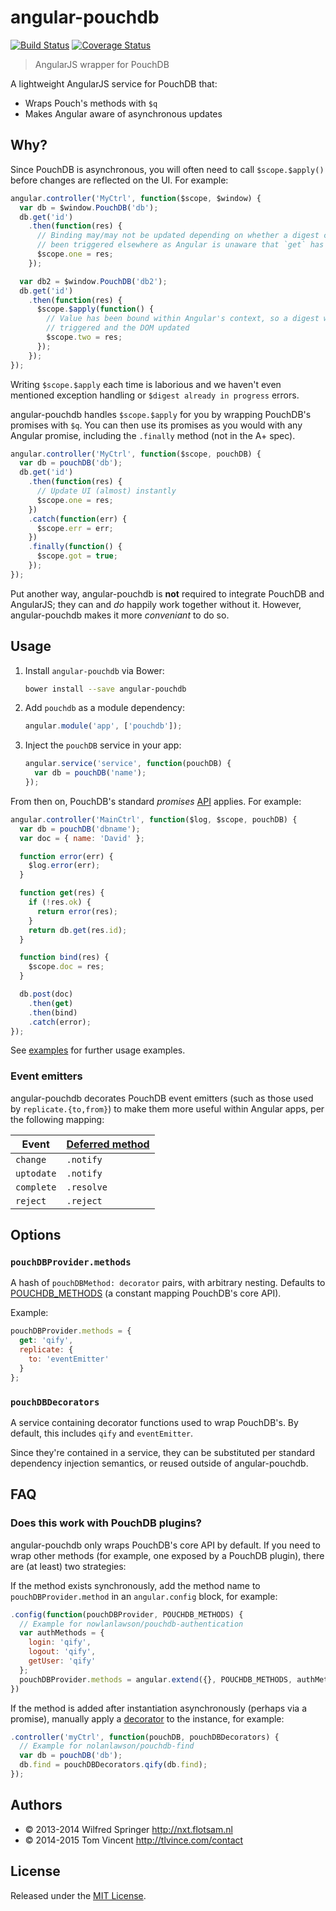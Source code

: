 # angular-pouchdb

[![Build Status][travis-image]][travis-url]
[![Coverage Status][coveralls-image]][coveralls-url]

> AngularJS wrapper for PouchDB

A lightweight AngularJS service for PouchDB that:

* Wraps Pouch's methods with `$q`
* Makes Angular aware of asynchronous updates

[travis-image]: https://img.shields.io/travis/angular-pouchdb/angular-pouchdb.svg
[travis-url]: https://travis-ci.org/angular-pouchdb/angular-pouchdb
[coveralls-image]: https://img.shields.io/coveralls/angular-pouchdb/angular-pouchdb.svg
[coveralls-url]: https://coveralls.io/r/angular-pouchdb/angular-pouchdb

## Why?

Since PouchDB is asynchronous, you will often need to call `$scope.$apply()`
before changes are reflected on the UI. For example:

```js
angular.controller('MyCtrl', function($scope, $window) {
  var db = $window.PouchDB('db');
  db.get('id')
    .then(function(res) {
      // Binding may/may not be updated depending on whether a digest cycle has
      // been triggered elsewhere as Angular is unaware that `get` has resolved.
      $scope.one = res;
    });

  var db2 = $window.PouchDB('db2');
  db.get('id')
    .then(function(res) {
      $scope.$apply(function() {
        // Value has been bound within Angular's context, so a digest will be
        // triggered and the DOM updated
        $scope.two = res;
      });
    });
});
```

Writing `$scope.$apply` each time is laborious and we haven't even mentioned
exception handling or `$digest already in progress` errors.

angular-pouchdb handles `$scope.$apply` for you by wrapping PouchDB's promises
with `$q`. You can then use its promises as you would with any Angular promise,
including the `.finally` method (not in the A+ spec).

```js
angular.controller('MyCtrl', function($scope, pouchDB) {
  var db = pouchDB('db');
  db.get('id')
    .then(function(res) {
      // Update UI (almost) instantly
      $scope.one = res;
    })
    .catch(function(err) {
      $scope.err = err;
    })
    .finally(function() {
      $scope.got = true;
    });
});
```

Put another way, angular-pouchdb is **not** required to integrate PouchDB and
AngularJS; they can and *do* happily work together without it. However,
angular-pouchdb makes it more *conveniant* to do so.

## Usage

1. Install `angular-pouchdb` via Bower:

    ```bash
    bower install --save angular-pouchdb
    ```

2. Add `pouchdb` as a module dependency:

    ```js
    angular.module('app', ['pouchdb']);
    ```

3. Inject the `pouchDB` service in your app:

    ```js
    angular.service('service', function(pouchDB) {
      var db = pouchDB('name');
    });
    ```

From then on, PouchDB's standard *promises* [API][] applies. For example:

```js
angular.controller('MainCtrl', function($log, $scope, pouchDB) {
  var db = pouchDB('dbname');
  var doc = { name: 'David' };

  function error(err) {
    $log.error(err);
  }

  function get(res) {
    if (!res.ok) {
      return error(res);
    }
    return db.get(res.id);
  }

  function bind(res) {
    $scope.doc = res;
  }

  db.post(doc)
    .then(get)
    .then(bind)
    .catch(error);
});
```

See [examples][] for further usage examples.

[api]: http://pouchdb.com/api.html
[examples]: https://angular-pouchdb.github.io/angular-pouchdb/#/examples

### Event emitters

angular-pouchdb decorates PouchDB event emitters (such as those used by
`replicate.{to,from}`) to make them more useful within Angular apps, per the
following mapping:

Event      | [Deferred method][]
-----      | -------------------
`change`   | `.notify`
`uptodate` | `.notify`
`complete` | `.resolve`
`reject`   | `.reject`

[deferred method]: https://docs.angularjs.org/api/ng/service/$q#the-deferred-api

## Options

### `pouchDBProvider.methods`

A hash of `pouchDBMethod: decorator` pairs, with arbitrary nesting. Defaults to
[POUCHDB_METHODS][] (a constant mapping PouchDB's core API).

Example:

```js
pouchDBProvider.methods = {
  get: 'qify',
  replicate: {
    to: 'eventEmitter'
  }
};
```

[pouchdb_methods]: https://github.com/angular-pouchdb/angular-pouchdb/blob/master/angular-pouchdb.js#L4

### `pouchDBDecorators`

A service containing decorator functions used to wrap PouchDB's. By default,
this includes `qify` and `eventEmitter`.

Since they're contained in a service, they can be substituted per standard
dependency injection semantics, or reused outside of angular-pouchdb.

## FAQ

### Does this work with PouchDB plugins?

angular-pouchdb only wraps PouchDB's core API by default. If you need to wrap
other methods (for example, one exposed by a PouchDB plugin), there are (at
least) two strategies:

If the method exists synchronously, add the method name to
`pouchDBProvider.method` in an `angular.config` block, for example:

```js
.config(function(pouchDBProvider, POUCHDB_METHODS) {
  // Example for nowlanlawson/pouchdb-authentication
  var authMethods = {
    login: 'qify',
    logout: 'qify',
    getUser: 'qify'
  };
  pouchDBProvider.methods = angular.extend({}, POUCHDB_METHODS, authMethods);
})
```

If the method is added after instantiation asynchronously (perhaps via
a promise), manually apply a [decorator][] to the instance, for example:

```js
.controller('myCtrl', function(pouchDB, pouchDBDecorators) {
  // Example for nolanlawson/pouchdb-find
  var db = pouchDB('db');
  db.find = pouchDBDecorators.qify(db.find);
});
```

[decorator]: #pouchdbdecorators

## Authors

* © 2013-2014 Wilfred Springer <http://nxt.flotsam.nl>
* © 2014-2015 Tom Vincent <http://tlvince.com/contact>

## License

Released under the [MIT License][mit].

[mit]: http://tlvince.mit-license.org
